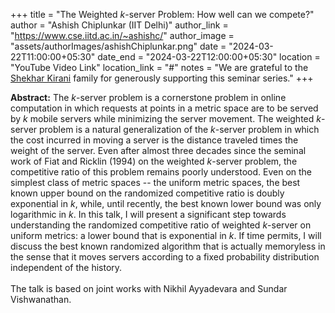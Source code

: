 +++
title = "The Weighted $k$-server Problem: How well can we compete?"
author = "Ashish Chiplunkar (IIT Delhi)"
author_link = "https://www.cse.iitd.ac.in/~ashishc/"
author_image = "assets/authorImages/ashishChiplunkar.png"
date = "2024-03-22T11:00:00+05:30"
date_end = "2024-03-22T12:00:00+05:30"
location = "YouTube Video Link"
location_link = "#"
notes = "We are grateful to the <a href = "https://www.accel.com/people/shekhar-kirani" target= "_blank">Shekhar Kirani</a> family for generously supporting this seminar series."
+++

<b>Abstract:</b>
The $k$-server problem is a cornerstone problem in online computation in
which requests at points in a metric space are to be served by $k$
mobile servers while minimizing the server movement. The weighted
$k$-server problem is a natural generalization of the $k$-server problem
in which the cost incurred in moving a server is the distance traveled
times the weight of the server. Even after almost three decades since
the seminal work of Fiat and Ricklin (1994) on the weighted $k$-server
problem, the competitive ratio of this problem remains poorly
understood. Even on the simplest class of metric spaces -- the uniform
metric spaces, the best known upper bound on the randomized competitive
ratio is doubly exponential in $k$, while, until recently, the best
known lower bound was only logarithmic in $k$. In this talk, I will
present a significant step towards understanding the randomized
competitive ratio of weighted $k$-server on uniform metrics: a lower
bound that is exponential in $k$. If time permits, I will discuss the
best known randomized algorithm that is actually memoryless in the sense
that it moves servers according to a fixed probability distribution
independent of the history.
<br><br>
The talk is based on joint works with Nikhil Ayyadevara and Sundar
Vishwanathan.